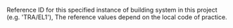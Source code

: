 ﻿Reference ID for this specified instance of building system in this project (e.g. 'TRA/EL1'), The reference values depend on the local code of practice.
